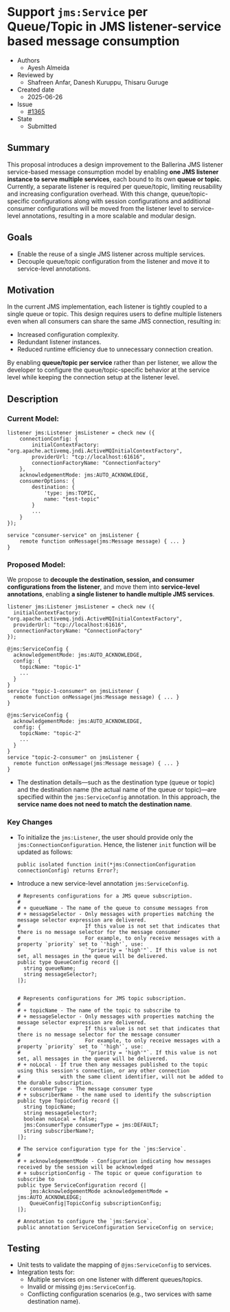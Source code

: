 # Support `jms:Service` per Queue/Topic in JMS listener-service based message consumption

- Authors
  - Ayesh Almeida
- Reviewed by
  - Shafreen Anfar, Danesh Kuruppu, Thisaru Guruge
- Created date
  - 2025-06-26
- Issue
  - [#1365](https://github.com/ballerina-platform/ballerina-spec/issues/1365)
- State
  - Submitted

## Summary

This proposal introduces a design improvement to the Ballerina JMS listener service-based message consumption model by enabling **one JMS listener instance to serve multiple services**, each bound to its own **queue or topic**. Currently, a separate listener is required per queue/topic, limiting reusability and increasing configuration overhead. With this change, queue/topic-specific configurations along with session configurations and additional consumer configurations will be moved from the listener level to service-level annotations, resulting in a more scalable and modular design.

## Goals

* Enable the reuse of a single JMS listener across multiple services.
* Decouple queue/topic configuration from the listener and move it to service-level annotations.

## Motivation

In the current JMS implementation, each listener is tightly coupled to a single queue or topic. This design requires users to define multiple listeners even when all consumers can share the same JMS connection, resulting in:

* Increased configuration complexity.
* Redundant listener instances.
* Reduced runtime efficiency due to unnecessary connection creation.

By enabling **queue/topic per service** rather than per listener, we allow the developer to configure the queue/topic-specific behavior at the service level while keeping the connection setup at the listener level.

## Description

### Current Model:

```ballerina
listener jms:Listener jmsListener = check new ({
    connectionConfig: {
        initialContextFactory: "org.apache.activemq.jndi.ActiveMQInitialContextFactory", 
        providerUrl: "tcp://localhost:61616",
        connectionFactoryName: "ConnectionFactory"
    },
    acknowledgementMode: jms:AUTO_ACKNOWLEDGE,
    consumerOptions: {
        destination: {
            'type: jms:TOPIC,
            name: "test-topic"
        }
        ...
    }
});

service "consumer-service" on jmsListener {
    remote function onMessage(jms:Message message) { ... }
}
```

### Proposed Model:

We propose to **decouple the destination, session, and consumer configurations from the listener**, and move them into **service-level annotations**, enabling **a single listener to handle multiple JMS services**.

```ballerina
listener jms:Listener jmsListener = check new ({
  initialContextFactory: "org.apache.activemq.jndi.ActiveMQInitialContextFactory",
  providerUrl: "tcp://localhost:61616",
  connectionFactoryName: "ConnectionFactory"
});

@jms:ServiceConfig {
  acknowledgementMode: jms:AUTO_ACKNOWLEDGE,
  config: {
    topicName: "topic-1"
    ...
  }
}
service "topic-1-consumer" on jmsListener {
  remote function onMessage(jms:Message message) { ... }
}

@jms:ServiceConfig {
  acknowledgementMode: jms:AUTO_ACKNOWLEDGE,
  config: {
    topicName: "topic-2"
    ...
  }
}
service "topic-2-consumer" on jmsListener {
  remote function onMessage(jms:Message message) { ... }
}
```

* The destination details—such as the destination type (queue or topic) and the destination name (the actual name of the queue or topic)—are specified within the `jms:ServiceConfig` annotation. In this approach, the **service name does not need to match the destination name**.

### Key Changes

* To initialize the `jms:Listener`, the user should provide only the `jms:ConnectionConfiguration`. Hence, the listener `init` function will be updated as follows:

  ```ballerina
  public isolated function init(*jms:ConnectionConfiguration connectionConfig) returns Error?;
  ```

* Introduce a new service-level annotation `jms:ServiceConfig`.


  ```ballerina
  # Represents configurations for a JMS queue subscription.
  #
  # + queueName - The name of the queue to consume messages from
  # + messageSelector - Only messages with properties matching the message selector expression are delivered. 
  #                     If this value is not set that indicates that there is no message selector for the message consumer
  #                     For example, to only receive messages with a property `priority` set to `'high'`, use:
  #                     `"priority = 'high'"`. If this value is not set, all messages in the queue will be delivered.
  public type QueueConfig record {|
    string queueName;
    string messageSelector?;
  |};


  # Represents configurations for JMS topic subscription.
  #
  # + topicName - The name of the topic to subscribe to
  # + messageSelector - Only messages with properties matching the message selector expression are delivered. 
  #                     If this value is not set that indicates that there is no message selector for the message consumer
  #                     For example, to only receive messages with a property `priority` set to `'high'`, use:
  #                     `"priority = 'high'"`. If this value is not set, all messages in the queue will be delivered.
  # + noLocal - If true then any messages published to the topic using this session's connection, or any other connection 
  #             with the same client identifier, will not be added to the durable subscription.
  # + consumerType - The message consumer type
  # + subscriberName - the name used to identify the subscription
  public type TopicConfig record {|
    string topicName;
    string messageSelector?;
    boolean noLocal = false;
    jms:ConsumerType consumerType = jms:DEFAULT;
    string subscriberName?;
  |};

  # The service configuration type for the `jms:Service`.
  #
  # + acknowledgementMode - Configuration indicating how messages received by the session will be acknowledged
  # + subscriptionConfig - The topic or queue configuration to subscribe to
  public type ServiceConfiguration record {|
      jms:AcknowledgementMode acknowledgementMode = jms:AUTO_ACKNOWLEDGE;
      QueueConfig|TopicConfig subscriptionConfig;
  |};

  # Annotation to configure the `jms:Service`.
  public annotation ServiceConfiguration ServiceConfig on service;
  ```

## Testing

* Unit tests to validate the mapping of `@jms:ServiceConfig` to services.
* Integration tests for:
  * Multiple services on one listener with different queues/topics.
  * Invalid or missing `@jms:ServiceConfig`.
  * Conflicting configuration scenarios (e.g., two services with same destination name).
